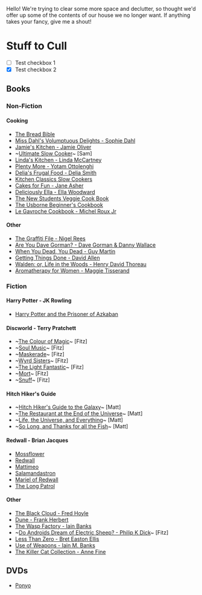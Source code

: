 Hello! We're trying to clear some more space and declutter, so thought we'd offer up some of the contents of our house we no longer want. If anything takes your fancy, give me a shout!

# Stuff to Cull

- [ ]  Test checkbox 1
- [x]  Test checkbox 2

## Books

### Non-Fiction

#### Cooking

- [The Bread Bible](https://www.amazon.co.uk/Bread-Bible-Step-step-Photographs/dp/0754824063/ref=sr_1_3)
- [Miss Dahl's Volumptuous Delights - Sophie Dahl](https://www.amazon.co.uk/Miss-Dahls-Voluptuous-Delights-Sophie/dp/0007261179/ref=sr_1_5)
- [Jamie's Kitchen - Jamie Oliver](https://www.amazon.co.uk/Jamies-Kitchen-Jamie-Oliver/dp/071814564X/ref=sr_1_1)
- ~[Ultimate Slow Cooker](https://www.amazon.co.uk/Ultimate-Slow-Cooker-delicious-recipes/dp/0600618951/ref=sr_1_1)~ [Sam] 
- [Linda's Kitchen - Linda McCartney](https://www.amazon.co.uk/Lindas-Kitchen-Inspiring-Recipes-without/dp/0316877352/ref=sr_1_1)
- [Plenty More - Yotam Ottolenghi](https://www.amazon.co.uk/Plenty-More-Yotam-Ottolenghi/dp/009195715X/ref=sr_1_1)
- [Delia's Frugal Food - Delia Smith](https://www.amazon.co.uk/Delias-Frugal-Food-Delia-Smith/dp/034091856X/ref=sr_1_1)
- [Kitchen Classics Slow Cookers](https://www.amazon.co.uk/Slow-Cookers-Recipes-Kitchen-Classics/dp/1741962269/ref=sr_1_1)
- [Cakes for Fun - Jane Asher](https://www.amazon.co.uk/Cakes-Fun-Ha-Jane-Asher/dp/0857205331/ref=sr_1_1)
- [Deliciously Ella - Ella Woodward](https://www.amazon.co.uk/Deliciously-Ella-Awesome-ingredients-incredible/dp/1444795007/ref=sr_1_3)
- [The New Students Veggie Cook Book](https://www.amazon.co.uk/New-Students-Veggie-Cook-Book/dp/0572024002/ref=sr_1_2)
- [The Usborne Beginner's Cookbook](https://www.amazon.co.uk/Usborne-Beginners-Cookbook-Fiona-Watt/dp/074603380X/ref=sr_1_2)
- [Le Gavroche Cookbook - Michel Roux Jr](https://www.amazon.co.uk/Gavroche-Cookbook-Michel-Roux-Jr/dp/1409174409/ref=sr_1_1)

#### Other

- [The Graffiti File - Nigel Rees](https://www.amazon.co.uk/Graffiti-File-Nigel-Rees/dp/B001VDEF4W/ref=sr_1_1)
- [Are You Dave Gorman? - Dave Gorman & Danny Wallace](https://www.amazon.co.uk/Are-Dave-Gorman-Danny-Wallace/dp/0091884713/ref=sr_1_1)
- [When You Dead, You Dead - Guy Martin](https://www.amazon.co.uk/Guy-Martin-When-You-Dead/dp/0753556677/ref=sr_1_1)
- [Getting Things Done - David Allen](https://www.amazon.co.uk/Getting-Things-Done-Stress-free-Productivity/dp/0349408947/ref=sr_1_1)
- [Walden: or, Life in the Woods - Henry David Thoreau](https://www.amazon.co.uk/Walden-Henry-David-Thoreau/dp/1975665139/ref=sr_1_1)
- [Aromatherapy for Women - Maggie Tisserand](https://www.amazon.co.uk/Aromatherapy-Women-essential-health-emotions/dp/0722522606/ref=sr_1_1)

### Fiction

#### Harry Potter - JK Rowling

- [Harry Potter and the Prisoner of Azkaban](https://www.amazon.co.uk/Harry-Potter-Prisoner-Azkaban/dp/1408855674/ref=sr_1_2)

#### Discworld - Terry Pratchett

- ~[The Colour of Magic](https://www.amazon.co.uk/Colour-Magic-Discworld-Novel-Novels/dp/0552166596/ref=sr_1_1)~ [Fitz]
- ~[Soul Music](https://www.amazon.co.uk/Soul-Music-Discworld-Novel-Novels/dp/055216755X/ref=sr_1_1)~ [Fitz]
- ~[Maskerade](https://www.amazon.co.uk/Maskerade-Discworld-Novel-18-Novels/dp/0552167568/ref=sr_1_1)~ [Fitz]
- ~[Wyrd Sisters](https://www.amazon.co.uk/Wyrd-Sisters-Discworld-Novel-Novels/dp/0552166642/ref=sr_1_1)~ [Fitz]
- ~[The Light Fantastic](https://www.amazon.co.uk/Light-Fantastic-Discworld-Novel-Novels/dp/055216660X/ref=sr_1_1)~ [Fitz]
- ~[Mort](https://www.amazon.co.uk/Mort-Discworld-Novel-Novels/dp/0552166626/ref=sr_1_1)~ [Fitz]
- ~[Snuff](https://www.amazon.co.uk/Snuff-Discworld-Novel-39-Novels/dp/0552166758/ref=sr_1_1)~ [Fitz]

#### Hitch Hiker's Guide
- ~[Hitch Hiker's Guide to the Galaxy](https://www.amazon.co.uk/Hitchhikers-Guide-Galaxy-Douglas-Adams/dp/0330508113/ref=sr_1_10)~ [Matt]
- ~[The Restaurant at the End of the Universe](https://www.amazon.co.uk/Restaurant-Universe-Hitchhikers-Guide-Galaxy/dp/0330491210/ref=sr_1_1)~ [Matt]
- ~[Life, the Universe, and Everything](https://www.amazon.co.uk/Universe-Everything-Hitchhikers-Guide-Galaxy/dp/0330491202/ref=sr_1_3)~ [Matt]
- ~[So Long, and Thanks for all the Fish](https://www.amazon.co.uk/Long-Thanks-Hitchhikers-Guide-Galaxy/dp/1509808353/ref=sr_1_1)~ [Matt]

#### Redwall - Brian Jacques
- [Mossflower](https://www.amazon.co.uk/Mossflower-Redwall-Brian-Jacques/dp/1862301395/ref=sr_1_1)
- [Redwall](https://www.amazon.co.uk/Redwall-Brian-Jacques/dp/1862301387/ref=sr_1_2)
- [Mattimeo](https://www.amazon.co.uk/Mattimeo-Redwall-Brian-Jacques/dp/1862301409/ref=sr_1_1)
- [Salamandastron](https://www.amazon.co.uk/Salamandastron-Redwall-Brian-Jacques/dp/1862301417/ref=sr_1_1)
- [Mariel of Redwall](https://www.amazon.co.uk/Mariel-Redwall-Brian-Jacques/dp/1862302421/ref=sr_1_1)
- [The Long Patrol](https://www.amazon.co.uk/Long-Patrol-Redwall-Brian-Jacques/dp/1782954627/ref=sr_1_1)

#### Other

- [The Black Cloud - Fred Hoyle](https://www.amazon.co.uk/Black-Cloud-Penguin-Modern-Classics/dp/0141196408/ref=sr_1_1)
- [Dune - Frank Herbert](https://www.amazon.co.uk/Dune-Frank-Herbert/dp/0340960191/ref=sr_1_1)
- [The Wasp Factory - Iain Banks](https://www.amazon.co.uk/Wasp-Factory-Iain-Banks/dp/0349139180/ref=sr_1_1?)
- ~[Do Androids Dream of Electric Sheep? - Philip K Dick](https://www.amazon.co.uk/Androids-Dream-Electric-Sheep-Masterworks/dp/0575079932/ref=sr_1_1)~ [Fitz]
- [Less Than Zero - Bret Easton Ellis](https://www.amazon.co.uk/Less-Than-Zero-Easton-Ellis/dp/0330539329/ref=sr_1_1)
- [Use of Weapons - Iain M. Banks](https://www.amazon.co.uk/Use-Weapons-Iain-M-Banks/dp/185723135X/ref=sr_1_1)
- [The Killer Cat Collection - Anne Fine](https://www.amazon.co.uk/Killer-Collection-£19-96-Strikes-Birthday/dp/B003YH82A6/ref=sr_1_7)

## DVDs

- [Ponyo](https://www.amazon.co.uk/Ponyo-DVD-Hayao-Miyazaki/dp/B0039LAPNO)
